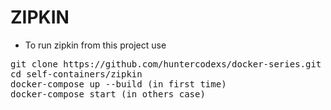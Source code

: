 # ZIPKIN

- To run zipkin from this project use

<pre>
git clone https://github.com/huntercodexs/docker-series.git .
cd self-containers/zipkin
docker-compose up --build (in first time)
docker-compose start (in others case)
</pre>
